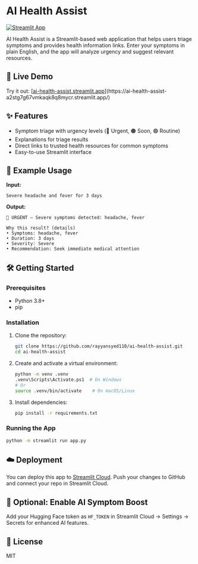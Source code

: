 
# AI Health Assist

[![Streamlit App](https://static.streamlit.io/badges/streamlit_badge_black_white.svg)](https://ai-health-assist.streamlit.app/)

AI Health Assist is a Streamlit-based web application that helps users triage symptoms and provides health information links. Enter your symptoms in plain English, and the app will analyze urgency and suggest relevant resources.

## 🚀 Live Demo

Try it out: [[ai-health-assist.streamlit.app]([https://ai-health-assist.streamlit.app/](https://ai-health-assist-a2stg7g67vmkaqk8q8mycr.streamlit.app/))](https://ai-health-assist-a2stg7g67vmkaqk8q8mycr.streamlit.app/)

## ✨ Features
- Symptom triage with urgency levels (🔴 Urgent, 🟠 Soon, 🟢 Routine)
- Explanations for triage results
- Direct links to trusted health resources for common symptoms
- Easy-to-use Streamlit interface

## 📝 Example Usage

**Input:**
```
Severe headache and fever for 3 days
```

**Output:**
```
🔴 URGENT — Severe symptoms detected: headache, fever

Why this result? (details)
• Symptoms: headache, fever
• Duration: 3 days
• Severity: Severe
• Recommendation: Seek immediate medical attention
```

## 🛠️ Getting Started

### Prerequisites
- Python 3.8+
- pip

### Installation
1. Clone the repository:
   ```sh
   git clone https://github.com/rayyansyed110/ai-health-assist.git
   cd ai-health-assist
   ```
2. Create and activate a virtual environment:
   ```sh
   python -m venv .venv
   .venv\Scripts\Activate.ps1  # On Windows
   # Or
   source .venv/bin/activate    # On macOS/Linux
   ```
3. Install dependencies:
   ```sh
   pip install -r requirements.txt
   ```

### Running the App
```sh
python -m streamlit run app.py
```

## ☁️ Deployment
You can deploy this app to [Streamlit Cloud](https://share.streamlit.io/). Push your changes to GitHub and connect your repo in Streamlit Cloud.

## 🤖 Optional: Enable AI Symptom Boost
Add your Hugging Face token as `HF_TOKEN` in Streamlit Cloud → Settings → Secrets for enhanced AI features.

## 📄 License
MIT
